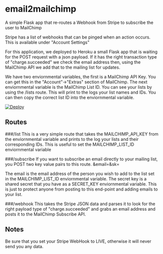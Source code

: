 email2mailchimp
================

A simple Flask app that re-routes a Webhook from Stripe to subscribe the user to MailChimp

Stripe has a list of webhooks that can be pinged when an action occurs. This is available under "Account Settings"

For this application, we deployed to Heroku a small Flask app that is waiting for the POST request with a json payload. If it has the right transaction type of "charge.succeeded" we check the email address then, using the MailChimp API we add that to the mailing list for updates.

We have two enviornmental variables, the first is a MailChimp API Key. You can get this in the "Account"->"Extras" section of MailChimp. The next enviornmental variable is the MailChimp List ID. You can see your lists by using the /lists route. This will print to the logs your list names and IDs. You can then copy the correct list ID into the enviornmental variable.

[![Deploy](https://www.herokucdn.com/deploy/button.png)](https://heroku.com/deploy)

## Routes

###/list
This is a very simple route that takes the MAILCHIMP_API_KEY from the enviornmental variable and prints to the log your lists and their corresponding IDs. This is useful to set the MAILCHIMP_LIST_ID enviornmental variable

###/subscribe
If you want to subscribe an email directly to your mailing list, you POST two key value pairs to this route. &email=<email address>&sk=<secret key>

The email is the email address of the person you wish to add to the list set in the MAILCHIMP_LIST_ID enviornmental variable. The secret key is a shared secret that you have as a SECRET_KEY enviornmental variable. This is just to protect anyone from posting to this end-point and adding emails to your list.

###/webhook
This takes the Stripe JSON data and parses it to look for the right payload type of "charge.succeeded" and grabs an email address and posts it to the MailChimp Subscribe API.


## Notes

Be sure that you set your Stripe WebHook to LIVE, otherwise it will never send you any data.
